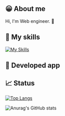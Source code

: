 ## 😀 About me
Hi, I'm Web engineer. 🤝

## 💪 My skills
[![My Skills](https://skillicons.dev/icons?i=html,css,js,aws,ruby,rails,react,jquery,php,laravel,cs,unity,swift,redis,docker,firebase,git,github&perline=10)](https://skillicons.dev)

## 👏 Developed app

## 📈 Status
[![Top Langs](https://github-readme-stats.vercel.app/api/top-langs/?username=stogashi146)](https://github.com/anuraghazra/github-readme-stats&layout=compact)

![Anurag's GitHub stats](https://github-readme-stats.vercel.app/api?username=stogashi146&show_icons=true&theme=transparent)

